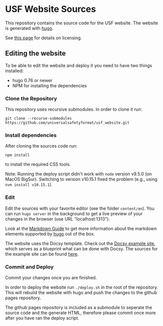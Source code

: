 # USF Website Sources

This repository contains the source code for the USF website. The website is generated with [hugo](https:/gohugo.io).

See [this page](https://github.com/universalsafetyformat/usf_website/wiki/Notes-on-licenses-of-used-frameworks-and-images) for details on licensing. 

## Editing the website

To be able to edit the website and deploy it you need to have two things installed:

 - hugo 0.76 or newer
 - NPM for installing the dependencies

### Clone the Repository

This repository uses recursive submodules. In order to clone it run:

```
git clone --recurse-submodules https://github.com/universalsafetyformat/usf_website.git
```

### Install dependencies

After cloning the sources code run:

```
npm install
```

to install the required CSS tools.

Note: Running the deploy script didn't work with `node` version v9.5.0 (on MacOS BigSur). Switching to version v10.15.1 fixed the problem (e.g., using `nvm install v10.15.1`).

### Edit

Edit the sources with your favorite editor (see the folder `content/en`). You can run `hugo server` in the background to get a live preview of your changes in the browser (use URL "localhost:1313").

Look at the [Markdown Guide](https://www.markdownguide.org/tools/hugo/) to get more information about the markdown elements supported by [hugo](https:/gohugo.io) out of the box.

The website uses the Docsy template. Check out the [Docsy example site](https://www.docsy.dev/docs/), which serves as a blueprint what can be done with Docsy. The sources for the example site can be found [here](https://github.com/google/docsy/tree/a7dc77412c533fefc71730927350677fed35f576/userguide/content/en).

### Commit and Deploy

Commit your changes once you are finished.

In order to deploy the website run `./deploy.sh` in the root of the repository. This will rebuild the website with hugo and push the changes to the github pages repository.

The github pages repository is included as a submodule to seperate the source code and the generate HTML, therefore please commit once more after you have ran the deploy script.
